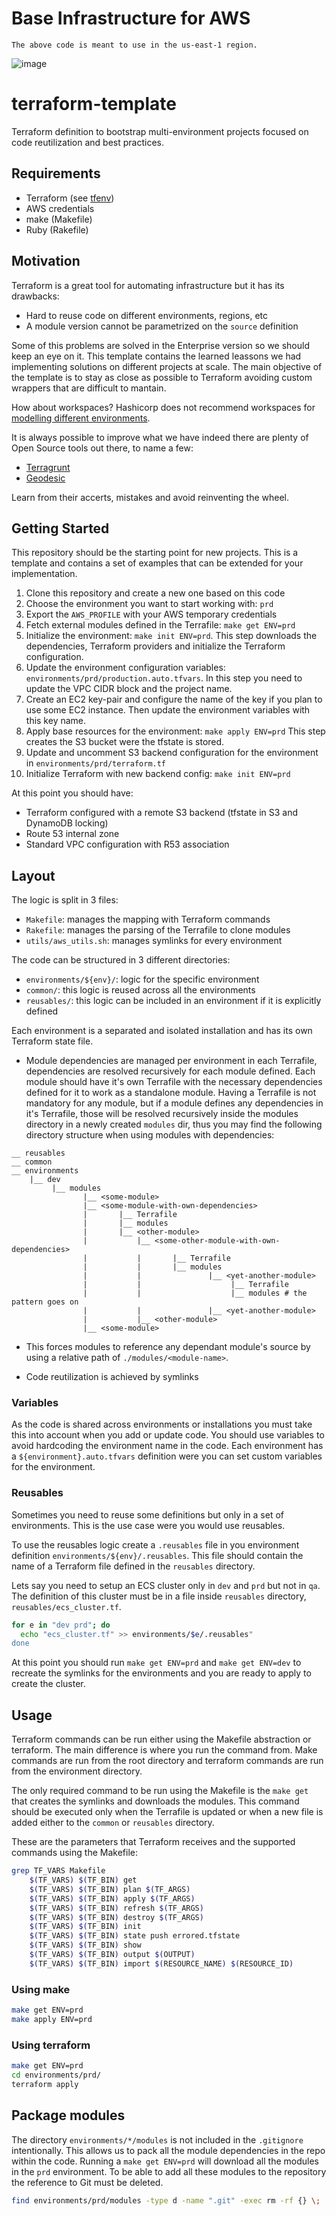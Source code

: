 # Base Infrastructure for AWS

    The above code is meant to use in the us-east-1 region.

![image](./images/diagram.jpg)

# terraform-template

Terraform definition to bootstrap multi-environment projects focused on code
reutilization and best practices.

## Requirements

- Terraform (see [tfenv](https://github.com/tfutils/tfenv))
- AWS credentials
- make (Makefile)
- Ruby (Rakefile)

## Motivation

Terraform is a great tool for automating infrastructure but it has its
drawbacks:

- Hard to reuse code on different environments, regions, etc
- A module version cannot be parametrized on the `source` definition

Some of this problems are solved in the Enterprise version so we should
keep an eye on it.
This template contains the learned leassons we had implementing
solutions on different projects at scale.
The main objective of the template is to stay as close as possible to
Terraform avoiding custom wrappers that are difficult to mantain.

How about workspaces? Hashicorp does not recommend workspaces for
[modelling different
environments](https://www.terraform.io/docs/state/workspaces.html#when-to-use-multiple-workspaces).

It is always possible to improve what we have indeed there are plenty of
Open Source tools out there, to name a few:

- [Terragrunt](https://github.com/gruntwork-io/terragrunt)
- [Geodesic](https://github.com/cloudposse/geodesic)

Learn from their accerts, mistakes and avoid reinventing the wheel.

## Getting Started

This repository should be the starting point for new projects. This is
a template and contains a set of examples that can be extended for
your implementation.

1. Clone this repository and create a new one based on this code
2. Choose the environment you want to start working with: `prd`
3. Export the `AWS_PROFILE` with your AWS temporary credentials
4. Fetch external modules defined in the Terrafile: `make get ENV=prd`
5. Initialize the environment: `make init ENV=prd`.
   This step downloads the dependencies, Terraform providers and
   initialize the Terraform configuration.
6. Update the environment configuration variables:
   `environments/prd/production.auto.tfvars`.
   In this step you need to update the VPC CIDR block and the project name.
7. Create an EC2 key-pair and configure the name of the key if you plan
   to use some EC2 instance. Then update the environment variables with
   this key name.
8. Apply base resources for the environment: `make apply ENV=prd`
   This step creates the S3 bucket were the tfstate is stored.
9. Update and uncomment S3 backend configuration for the environment in `environments/prd/terraform.tf`
10. Initialize Terraform with new backend config: `make init ENV=prd`

At this point you should have:

- Terraform configured with a remote S3 backend (tfstate in S3 and DynamoDB locking)
- Route 53 internal zone
- Standard VPC configuration with R53 association

## Layout

The logic is split in 3 files:

- `Makefile`: manages the mapping with Terraform commands
- `Rakefile`: manages the parsing of the Terrafile to clone modules
- `utils/aws_utils.sh`: manages symlinks for every environment

The code can be structured in 3 different directories:

- `environments/${env}/`: logic for the specific environment
- `common/`: this logic is reused across all the environments
- `reusables/`: this logic can be included in an environment if it is explicitly defined

Each environment is a separated and isolated installation and has its
own Terraform state file.

- Module dependencies are managed per environment in each Terrafile, dependencies are resolved recursively for each module defined. Each module should have it's own Terrafile with the necessary dependencies defined for it to work as a standalone module. Having a Terrafile is not mandatory for any module, but if a module defines any dependencies in it's Terrafile, those will be resolved recursively inside the modules directory in a newly created `modules` dir, thus you may find the following directory structure when using modules with dependencies:

```
__ reusables
__ common
__ environments
	|__ dev
		 |__ modules
		 		|__ <some-module>
		 		|__ <some-module-with-own-dependencies>
				|		|__ Terrafile
				|		|__ modules
				|		|__ <other-module>
				|			|__ <some-other-module-with-own-dependencies>
				|			|		|__ Terrafile
				|			|		|__ modules
				|			|				|__ <yet-another-module>
				|			|					 |__ Terrafile
				|			|					 |__ modules # the pattern goes on
				|			|				|__ <yet-another-module>
				|			|__ <other-module>
		 		|__ <some-module>
```

- This forces modules to reference any dependant module's source by using a relative path of `./modules/<module-name>`.

- Code reutilization is achieved by symlinks

### Variables

As the code is shared across environments or installations you must take
this into account when you add or update code. You should use variables
to avoid hardcoding the environment name in the code. Each environment
has a `${environment}.auto.tfvars` definition were you can set custom
variables for the environment.

### Reusables

Sometimes you need to reuse some definitions but only in a set of
environments. This is the use case were you would use reusables.

To use the reusables logic create a `.reusables` file in you environment
definition `environments/${env}/.reusables`. This file should contain
the name of a Terraform file defined in the `reusables` directory.

Lets say you need to setup an ECS cluster only in `dev` and `prd` but
not in `qa`. The definition of this cluster must be in a file inside
`reusables` directory, `reusables/ecs_cluster.tf`.

```bash
for e in "dev prd"; do
  echo "ecs_cluster.tf" >> environments/$e/.reusables"
done
```

At this point you should run `make get ENV=prd` and `make get ENV=dev`
to recreate the symlinks for the environments and you are ready to apply
to create the cluster.

## Usage

Terraform commands can be run either using the Makefile abstraction or
terraform. The main difference is where you run the command from. Make
commands are run from the root directory and terraform commands are run
from the environment directory.

The only required command to be run using the Makefile is the `make get`
that creates the symlinks and downloads the modules. This command should
be executed only when the Terrafile is updated or when a new file is
added either to the `common` or `reusables` directory.

These are the parameters that Terraform receives and the supported
commands using the Makefile:

```bash
grep TF_VARS Makefile
	$(TF_VARS) $(TF_BIN) get
	$(TF_VARS) $(TF_BIN) plan $(TF_ARGS)
	$(TF_VARS) $(TF_BIN) apply $(TF_ARGS)
	$(TF_VARS) $(TF_BIN) refresh $(TF_ARGS)
	$(TF_VARS) $(TF_BIN) destroy $(TF_ARGS)
	$(TF_VARS) $(TF_BIN) init
	$(TF_VARS) $(TF_BIN) state push errored.tfstate
	$(TF_VARS) $(TF_BIN) show
	$(TF_VARS) $(TF_BIN) output $(OUTPUT)
	$(TF_VARS) $(TF_BIN) import $(RESOURCE_NAME) $(RESOURCE_ID)
```

### Using make

```bash
make get ENV=prd
make apply ENV=prd
```

### Using terraform

```bash
make get ENV=prd
cd environments/prd/
terraform apply
```

## Package modules

The directory `environments/*/modules` is not included in the `.gitignore`
intentionally. This allows us to pack all the module dependencies in the
repo within the code. Running a `make get ENV=prd` will download all the
modules in the `prd` environment.
To be able to add all these modules to the repository the reference to
Git must be deleted.

```bash
find environments/prd/modules -type d -name ".git" -exec rm -rf {} \;
```
